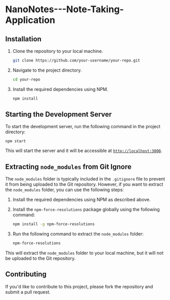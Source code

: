 # NanoNotes---Note-Taking-Application

## Installation

1. Clone the repository to your local machine.
    
   ```bash
   git clone https://github.com/your-username/your-repo.git
   ```

2. Navigate to the project directory.

   ```bash
   cd your-repo
   ```

3. Install the required dependencies using NPM.

   ```bash
   npm install
   ```
   

## Starting the Development Server

To start the development server, run the following command in the project directory:

    npm start
    
This will start the server and it will be accessible at [`http://localhost:3000`](http://localhost:3000).

## Extracting `node_modules` from Git Ignore

The `node_modules` folder is typically included in the `.gitignore` file to prevent it from being uploaded to the Git repository. However, if you want to extract the `node_modules` folder, you can use the following steps:

1. Install the required dependencies using NPM as described above.

2. Install the `npm-force-resolutions` package globally using the following command:

    ```bash
    npm install -g npm-force-resolutions
    ```
    
3. Run the following command to extract the `node_modules` folder:

    ```bash
    npm-force-resolutions
    ```
    
This will extract the `node_modules` folder to your local machine, but it will not be uploaded to the Git repository.

## Contributing

If you'd like to contribute to this project, please fork the repository and submit a pull request.
